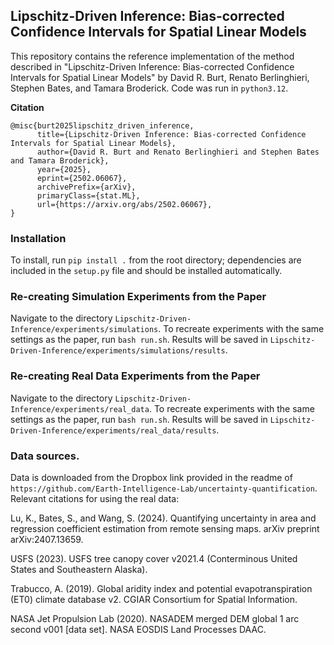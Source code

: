 ## Lipschitz-Driven Inference: Bias-corrected Confidence Intervals for Spatial Linear Models
This repository contains the reference implementation of the method described in "Lipschitz-Driven Inference: Bias-corrected Confidence Intervals for Spatial Linear Models" by David R. Burt, Renato Berlinghieri, Stephen Bates, and Tamara Broderick. Code was run in `python3.12`.

**Citation**
```
@misc{burt2025lipschitz_driven_inference,
      title={Lipschitz-Driven Inference: Bias-corrected Confidence Intervals for Spatial Linear Models}, 
      author={David R. Burt and Renato Berlinghieri and Stephen Bates and Tamara Broderick},
      year={2025},
      eprint={2502.06067},
      archivePrefix={arXiv},
      primaryClass={stat.ML},
      url={https://arxiv.org/abs/2502.06067}, 
}
```

### Installation
To install, run `pip install .` from the root directory; dependencies are included in the `setup.py` file and should be installed automatically. 

### Re-creating Simulation Experiments from the Paper
Navigate to the directory `Lipschitz-Driven-Inference/experiments/simulations`. To recreate experiments with the same settings as the paper, run `bash run.sh`. Results will be saved in `Lipschitz-Driven-Inference/experiments/simulations/results`.

### Re-creating Real Data Experiments from the Paper
Navigate to the directory `Lipschitz-Driven-Inference/experiments/real_data`. To recreate experiments with the same settings as the paper, run `bash run.sh`. Results will be saved in `Lipschitz-Driven-Inference/experiments/real_data/results`. 

### Data sources. 
Data is downloaded from the Dropbox link provided in the readme of `https://github.com/Earth-Intelligence-Lab/uncertainty-quantification`. Relevant citations for using the real data:

Lu, K., Bates, S., and Wang, S. (2024). Quantifying uncertainty in area and regression coefficient estimation from
remote sensing maps. arXiv preprint arXiv:2407.13659.

USFS (2023). USFS tree canopy cover v2021.4 (Conterminous United States and Southeastern Alaska).

Trabucco, A. (2019). Global aridity index and potential evapotranspiration (ET0) climate database v2. CGIAR Consortium for Spatial Information.

NASA Jet Propulsion Lab (2020). NASADEM merged DEM global 1 arc second v001 [data set]. NASA EOSDIS Land Processes DAAC.

